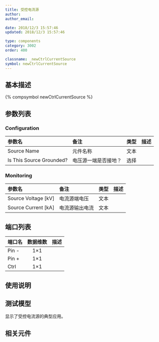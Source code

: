 ```yaml
---
title: 受控电流源
author: 
author_email:

date: 2018/12/3 15:57:46
updated: 2018/12/3 15:57:46

type: components
category: 3002
order: 400

classname: _newCtrlCurrentSource
symbol: newCtrlCurrentSource
---
```

## 基本描述
{% compsymbol newCtrlCurrentSource %}

## 参数列表
### Configuration
| 参数名 | 备注 | 类型 | 描述 |
| :--- | :--- | :--: | :--- |
| Source Name | 元件名称 | 文本 |  |
| Is This Source Grounded? | 电压源一端是否接地？ | 选择 |  |

### Monitoring
| 参数名 | 备注 | 类型 | 描述 |
| :--- | :--- | :--: | :--- |
| Source Voltage \[kV\] | 电流源端电压 | 文本 |  |
| Source Current \[kA\] | 电流源输出电流 | 文本 |  |


## 端口列表

| 端口名 | 数据维数 | 描述 |
| :--- | :--:  | :--- |
| Pin - | 1×1 | |                   
| Pin + | 1×1 | |                   
| Ctrl | 1×1 | |                   

## 使用说明


## 测试模型
[<test name>](<test link>)显示了受控电流源的典型应用。

## 相关元件


